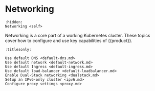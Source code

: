 # Networking

```{toctree}
:hidden:
Networking <self>
```

Networking is a core part of a working Kubernetes cluster. These topics cover
how to configure and use key capabilities of {{product}}.

```{toctree}
:titlesonly:

Use default DNS <default-dns.md>
Use default network <default-network.md>
Use default Ingress <default-ingress.md>
Use default load-balancer <default-loadbalancer.md>
Enable Dual-Stack networking <dualstack.md>
Setup an IPv6-only cluster <ipv6.md>
Configure proxy settings <proxy.md>
```
